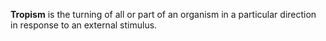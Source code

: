 **Tropism** is the turning of all or part of an organism in a particular direction in response to an external stimulus.

